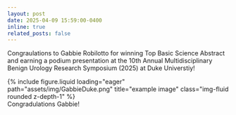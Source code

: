 ```yaml
---
layout: post
date: 2025-04-09 15:59:00-0400
inline: true
related_posts: false
---
```


Congraulations to Gabbie Robilotto for winning Top Basic Science Abstract and earning a podium presentation at the 10th Annual Multidisciplinary Benign Urology Research Symposium (2025) at Duke Universtiy!
<div class="row">
    <div class="col-sm mt-3 mt-md-0">
        {% include figure.liquid loading="eager" path="assets/img/GabbieDuke.png" title="example image" class="img-fluid rounded z-depth-1" %}
    </div>
</div>
<div class="caption">
    Congradulations Gabbie!
</div>
